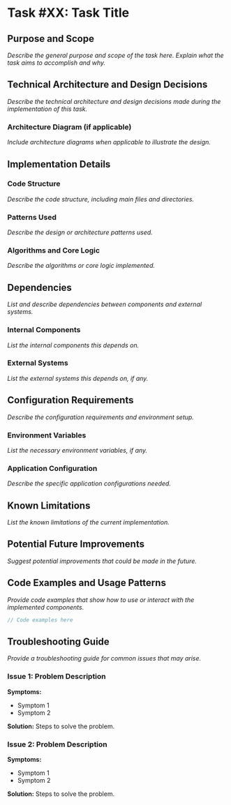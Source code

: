 # Task #XX: Task Title

## Purpose and Scope
*Describe the general purpose and scope of the task here. Explain what the task aims to accomplish and why.*

## Technical Architecture and Design Decisions
*Describe the technical architecture and design decisions made during the implementation of this task.*

### Architecture Diagram (if applicable)
*Include architecture diagrams when applicable to illustrate the design.*

## Implementation Details

### Code Structure
*Describe the code structure, including main files and directories.*

### Patterns Used
*Describe the design or architecture patterns used.*

### Algorithms and Core Logic
*Describe the algorithms or core logic implemented.*

## Dependencies
*List and describe dependencies between components and external systems.*

### Internal Components
*List the internal components this depends on.*

### External Systems
*List the external systems this depends on, if any.*

## Configuration Requirements
*Describe the configuration requirements and environment setup.*

### Environment Variables
*List the necessary environment variables, if any.*

### Application Configuration
*Describe the specific application configurations needed.*

## Known Limitations
*List the known limitations of the current implementation.*

## Potential Future Improvements
*Suggest potential improvements that could be made in the future.*

## Code Examples and Usage Patterns
*Provide code examples that show how to use or interact with the implemented components.*

```typescript
// Code examples here
```

## Troubleshooting Guide
*Provide a troubleshooting guide for common issues that may arise.*

### Issue 1: Problem Description
**Symptoms:**
- Symptom 1
- Symptom 2

**Solution:**
Steps to solve the problem.

### Issue 2: Problem Description
**Symptoms:**
- Symptom 1
- Symptom 2

**Solution:**
Steps to solve the problem.
